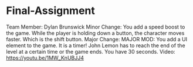 # Final-Assignment
Team Member: Dylan Brunswick
Minor Change: You add a speed boost to the game. While the player is holding down a button, the character moves faster. Which is the shift button.
Major Change: MAJOR MOD: You add a UI element to the game. It is a timer! John Lemon has to reach the end of the level at a certain time or the game ends. You have 30 seconds.
Video: https://youtu.be/1MW_KnUBJJ4
